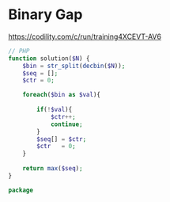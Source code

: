 # Binary Gap

https://codility.com/c/run/training4XCEVT-AV6

```php
// PHP
function solution($N) {
    $bin = str_split(decbin($N));
    $seq = [];
    $ctr = 0;

    foreach($bin as $val){
        
        if(!$val){
            $ctr++;
            continue;
        }
        $seq[] = $ctr;
        $ctr   = 0;
    }
    
    return max($seq);
}
```

```go
package 
```

